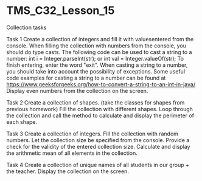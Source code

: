 # TMS_C32_Lesson_15
Collection tasks

Task 1
Create a collection of integers and fill it with values ​​entered from the console.
When filling the collection with numbers from the console, you should do type casts.
The following code can be used to cast a string to a number:
int i = Integer.parseInt(str);
or
int val = Integer.valueOf(str);
To finish entering, enter the word "exit".
When casting a string to a number, you should take into account the possibility of exceptions.
Some useful code examples for casting a string to a number can be found at
https://www.geeksforgeeks.org/how-to-convert-a-string-to-an-int-in-java/
Display even numbers from the collection on the screen.

Task 2
Create a collection of shapes.
(take the classes for shapes from previous homework)
Fill the collection with different shapes.
Loop through the collection and call the method to calculate and display the perimeter of each shape.

Task 3
Create a collection of integers.
Fill the collection with random numbers.
Let the collection size be specified from the console.
Provide a check for the validity of the entered collection size.
Calculate and display the arithmetic mean of all elements in the collection.

Task 4
Create a collection of unique names of all students in our group + the teacher.
Display the collection on the screen.
